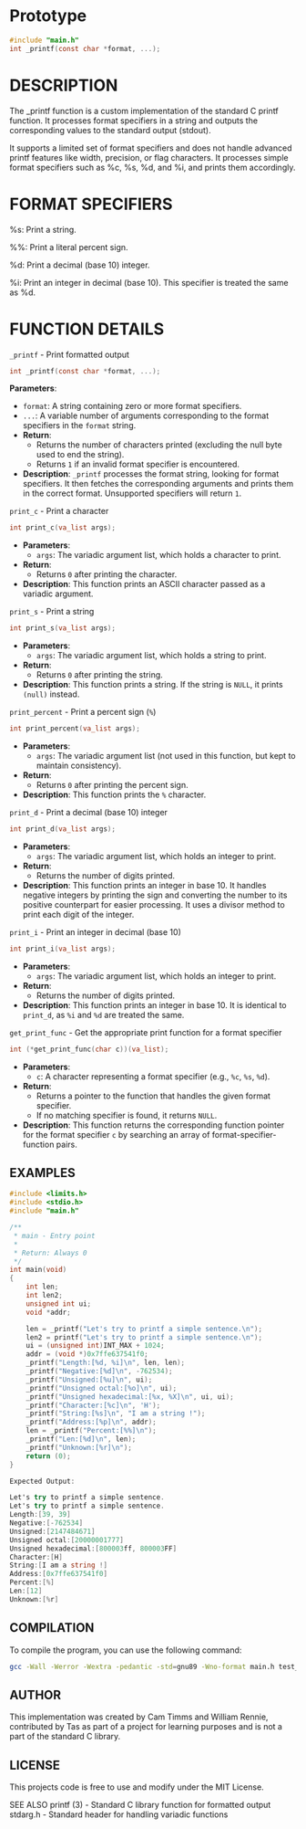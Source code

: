 # **Prototype**

```c
#include "main.h"
int _printf(const char *format, ...);
```

# DESCRIPTION

The _printf function is a custom implementation of the standard C printf function. It processes format specifiers in a string and outputs the corresponding values to the standard output (stdout).

It supports a limited set of format specifiers and does not handle advanced printf features like width, precision, or flag characters. It processes simple format specifiers such as %c, %s, %d, and %i, and prints them accordingly.

# FORMAT SPECIFIERS

%s: Print a string.

%%: Print a literal percent sign.

%d: Print a decimal (base 10) integer.

%i: Print an integer in decimal (base 10). This specifier is treated the same as %d.

# FUNCTION DETAILS

`_printf` - Print formatted output

```c
int _printf(const char *format, ...);
```

**Parameters**:

- `format`: A string containing zero or more format specifiers.
- `...`: A variable number of arguments corresponding to the format specifiers in the `format` string.
- **Return**:
    - Returns the number of characters printed (excluding the null byte used to end the string).
    - Returns `1` if an invalid format specifier is encountered.
- **Description**:
`_printf` processes the format string, looking for format specifiers. It then fetches the corresponding arguments and prints them in the correct format. Unsupported specifiers will return `1`.

`print_c` - Print a character

```c
int print_c(va_list args);
```

- **Parameters**:
    - `args`: The variadic argument list, which holds a character to print.
- **Return**:
    - Returns `0` after printing the character.
- **Description**:
This function prints an ASCII character passed as a variadic argument.

`print_s` - Print a string

```c
int print_s(va_list args);
```

- **Parameters**:
    - `args`: The variadic argument list, which holds a string to print.
- **Return**:
    - Returns `0` after printing the string.
- **Description**:
This function prints a string. If the string is `NULL`, it prints `(null)` instead.

`print_percent` - Print a percent sign (`%`)

```c
int print_percent(va_list args);
```

- **Parameters**:
    - `args`: The variadic argument list (not used in this function, but kept to maintain consistency).
- **Return**:
    - Returns `0` after printing the percent sign.
- **Description**:
This function prints the `%` character.

`print_d` - Print a decimal (base 10) integer

```c
int print_d(va_list args);
```

- **Parameters**:
    - `args`: The variadic argument list, which holds an integer to print.
- **Return**:
    - Returns the number of digits printed.
- **Description**:
This function prints an integer in base 10. It handles negative integers by printing the  sign and converting the number to its positive counterpart for easier processing. It uses a divisor method to print each digit of the integer.

`print_i` - Print an integer in decimal (base 10)

```c
int print_i(va_list args);
```

- **Parameters**:
    - `args`: The variadic argument list, which holds an integer to print.
- **Return**:
    - Returns the number of digits printed.
- **Description**:
This function prints an integer in base 10. It is identical to `print_d`, as `%i` and `%d` are treated the same.

`get_print_func` - Get the appropriate print function for a format specifier

```c
int (*get_print_func(char c))(va_list);
```

- **Parameters**:
    - `c`: A character representing a format specifier (e.g., `%c`, `%s`, `%d`).
- **Return**:
    - Returns a pointer to the function that handles the given format specifier.
    - If no matching specifier is found, it returns `NULL`.
- **Description**:
This function returns the corresponding function pointer for the format specifier `c` by searching an array of format-specifier-function pairs.

## EXAMPLES

```c
#include <limits.h>
#include <stdio.h>
#include "main.h"

/**
 * main - Entry point
 *
 * Return: Always 0
 */
int main(void)
{
    int len;
    int len2;
    unsigned int ui;
    void *addr;

    len = _printf("Let's try to printf a simple sentence.\n");
    len2 = printf("Let's try to printf a simple sentence.\n");
    ui = (unsigned int)INT_MAX + 1024;
    addr = (void *)0x7ffe637541f0;
    _printf("Length:[%d, %i]\n", len, len);
    _printf("Negative:[%d]\n", -762534);
    _printf("Unsigned:[%u]\n", ui);
    _printf("Unsigned octal:[%o]\n", ui);
    _printf("Unsigned hexadecimal:[%x, %X]\n", ui, ui);
    _printf("Character:[%c]\n", 'H');
    _printf("String:[%s]\n", "I am a string !");
    _printf("Address:[%p]\n", addr);
    len = _printf("Percent:[%%]\n");
    _printf("Len:[%d]\n", len);
    _printf("Unknown:[%r]\n");
    return (0);
}
```

```csharp
Expected Output:

Let's try to printf a simple sentence.
Let's try to printf a simple sentence.
Length:[39, 39]
Negative:[-762534]
Unsigned:[2147484671]
Unsigned octal:[20000001777]
Unsigned hexadecimal:[800003ff, 800003FF]
Character:[H]
String:[I am a string !]
Address:[0x7ffe637541f0]
Percent:[%]
Len:[12]
Unknown:[%r]
```

## COMPILATION

To compile the program, you can use the following command:

```bash
gcc -Wall -Werror -Wextra -pedantic -std=gnu89 -Wno-format main.h test_main.c format_specifiers.c _printf.c -o printf_test
```

## AUTHOR

This implementation was created by Cam Timms and William Rennie, contributed by Tas as part of a project for learning purposes and is not a part of the standard C library.

## LICENSE

This projects code is free to use and modify under the MIT License.

SEE ALSO
printf (3) - Standard C library function for formatted output
stdarg.h - Standard header for handling variadic functions
